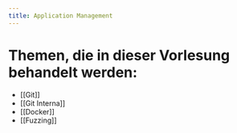 ```yaml
---
title: Application Management
---
```


# Themen, die in dieser Vorlesung behandelt werden:
- [[Git]]
- [[Git Interna]]
- [[Docker]]
- [[Fuzzing]]